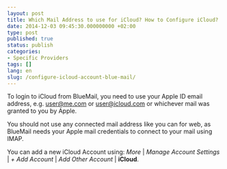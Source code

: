 ```yaml
---
layout: post
title: Which Mail Address to use for iCloud? How to Configure iCloud?
date: 2014-12-03 09:45:30.000000000 +02:00
type: post
published: true
status: publish
categories:
- Specific Providers
tags: []
lang: en
slug: /configure-icloud-account-blue-mail/
---
```


To login to iCloud from BlueMail, you need to use your Apple ID email address, e.g. [user@me.com](mailto:user@me.com) or [user@icloud.com](mailto:user@icloud.com) or whichever mail was granted to you by Apple.

You should not use any connected mail address like you can for web, as BlueMail needs your Apple mail credentials to connect to your mail using IMAP.

You can add a new iCloud Account using: *More* \| *Manage Account Settings* \| *+ Add Account* \| *Add Other Account* \| **iCloud**.
